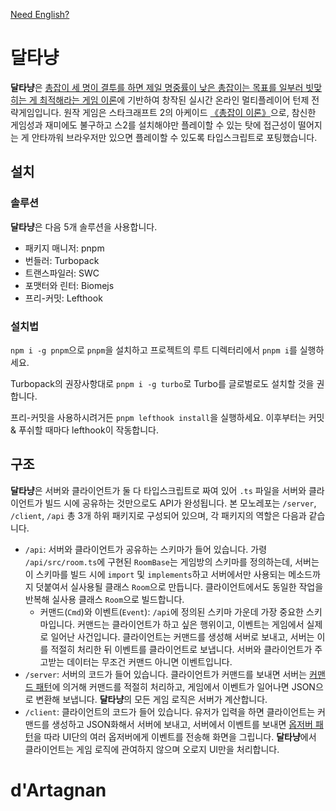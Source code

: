 [Need English?](#dartagnan)
# 달타냥
**달타냥**은 [총잡이 세 명이 결투를 하면 제일 명중률이 낮은 총잡이는 목표를 일부러 빗맞히는 게 최적해라는 게임 이론](https://en.wikipedia.org/wiki/Truel#Game_theory_overview:~:text=deliberate%20missing%20may%20be%20the%20best%20strategy%20for%20a%20duelist%20with%20lower%20accuracy%20than%20both%20opponents)에 기반하여 창작된 실시간 온라인 멀티플레이어 턴제 전략게임입니다. 원작 게임은 스타크래프트 2의 아케이드 [《총잡이 이론》](https://namu.wiki/w/총잡이%20이론#s-2)으로, 참신한 게임성과 재미에도 불구하고 스2를 설치해야만 플레이할 수 있는 탓에 접근성이 떨어지는 게 안타까워 브라우저만 있으면 플레이할 수 있도록 타입스크립트로 포팅했습니다.

## 설치
### 솔루션
**달타냥**은 다음 5개 솔루션을 사용합니다.
- 패키지 매니저: pnpm
- 번들러: Turbopack
- 트랜스파일러: SWC
- 포맷터와 린터: Biomejs
- 프리-커밋: Lefthook
### 설치법
`npm i -g pnpm`으로 `pnpm`을 설치하고 프로젝트의 루트 디렉터리에서 `pnpm i`를 실행하세요.

Turbopack의 권장사항대로 `pnpm i -g turbo`로 Turbo를 글로벌로도 설치할 것을 권합니다.

프리-커밋을 사용하시려거든 `pnpm lefthook install`을 실행하세요. 이후부터는 커밋 & 푸쉬할 때마다 lefthook이 작동합니다.

## 구조
**달타냥**은 서버와 클라이언트가 둘 다 타입스크립트로 짜여 있어 `.ts` 파일을 서버와 클라이언트가 빌드 시에 공유하는 것만으로도 API가 완성됩니다. 본 모노레포는 `/server`, `/client`, `/api` 총 3개 하위 패키지로 구성되어 있으며, 각 패키지의 역할은 다음과 같습니다.
- `/api`: 서버와 클라이언트가 공유하는 스키마가 들어 있습니다. 가령 `/api/src/room.ts`에 구현된 `RoomBase`는 게임방의 스키마를 정의하는데, 서버는 이 스키마를 빌드 시에 `import` 및 `implements`하고 서버에서만 사용되는 메소드까지 덧붙여서 실사용될 클래스 `Room`으로 만듭니다. 클라이언트에서도 동일한 작업을 반복해 실사용 클래스 `Room`으로 빌드합니다.
    - 커맨드(`Cmd`)와 이벤트(`Event`): `/api`에 정의된 스키마 가운데 가장 중요한 스키마입니다. 커맨드는 클라이언트가 하고 싶은 행위이고, 이벤트는 게임에서 실제로 일어난 사건입니다. 클라이언트는 커맨드를 생성해 서버로 보내고, 서버는 이를 적절히 처리한 뒤 이벤트를 클라이언트로 보냅니다. 서버와 클라이언트가 주고받는 데이터는 무조건 커맨드 아니면 이벤트입니다.
- `/server`: 서버의 코드가 들어 있습니다. 클라이언트가 커맨드를 보내면 서버는 [커맨드 패턴](https://ko.wikipedia.org/wiki/커맨드_패턴)에 의거해 커맨드를 적절히 처리하고, 게임에서 이벤트가 일어나면 JSON으로 변환해 보냅니다. **달타냥**의 모든 게임 로직은 서버가 계산합니다.
- `/client`: 클라이언트의 코드가 들어 있습니다. 유저가 입력을 하면 클라이언트는 커맨드를 생성하고 JSON화해서 서버에 보내고, 서버에서 이벤트를 보내면 [옵저버 패턴](https://ko.wikipedia.org/wiki/옵서버_패턴)을 따라 UI단의 여러 옵저버에게 이벤트를 전송해 화면을 그립니다. **달타냥**에서 클라이언트는 게임 로직에 관여하지 않으며 오로지 UI만을 처리합니다.

# d'Artagnan